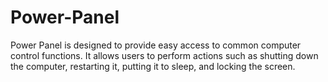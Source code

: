 # Power-Panel
Power Panel is designed to provide easy access to common computer control functions. It allows users to perform actions such as shutting down the computer, restarting it, putting it to sleep, and locking the screen.
